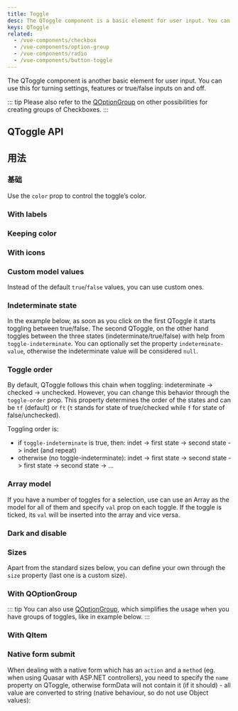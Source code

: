 ```yaml
---
title: Toggle
desc: The QToggle component is a basic element for user input. You can use it for turning settings, features or true/false inputs on and off.
keys: QToggle
related:
  - /vue-components/checkbox
  - /vue-components/option-group
  - /vue-components/radio
  - /vue-components/button-toggle
---
```

The QToggle component is another basic element for user input. You can use this for turning settings, features or true/false inputs on and off.

::: tip
Please also refer to the [QOptionGroup](/vue-components/option-group) on other possibilities for creating groups of Checkboxes.
:::

## QToggle API

<doc-api file="QToggle" />

## 用法

### 基础

Use the `color` prop to control the toggle’s color.

<doc-example title="Basic" file="QToggle/Standard" />

### With labels

<doc-example title="With labels" file="QToggle/Labels" />

### Keeping color

<doc-example title="Keep color" file="QToggle/KeepColor" />

### With icons

<doc-example title="Icons" file="QToggle/Icons" />

### Custom model values

Instead of the default `true`/`false` values, you can use custom ones.

<doc-example title="Custom model values" file="QToggle/CustomValues" />

### Indeterminate state

In the example below, as soon as you click on the first QToggle it starts toggling between true/false. The second QToggle, on the other hand toggles between the three states (indeterminate/true/false) with help from `toggle-indeterminate`. You can optionally set the property `indeterminate-value`, otherwise the indeterminate value will be considered `null`.

<doc-example title="Indeterminate state" file="QToggle/IndeterminateState" />

### Toggle order

By default, QToggle follows this chain when toggling: indeterminate -> checked -> unchecked. However, you can change this behavior through the `toggle-order` prop. This property determines the order of the states and can be `tf` (default) or `ft` (`t` stands for state of true/checked while `f` for state of false/unchecked).

Toggling order is:

* if `toggle-indeterminate` is true, then: indet -> first state -> second state -> indet (and repeat)
* otherwise (no toggle-indeterminate): indet -> first state -> second state -> first state -> second state -> ...

<doc-example title="Toggle order" file="QToggle/ToggleOrder" />

### Array model

If you have a number of toggles for a selection, use can use an Array as the model for all of them and specify `val` prop on each toggle. If the toggle is ticked, its `val` will be inserted into the array and vice versa.

<doc-example title="Array model" file="QToggle/ArrayValue" />

### Dark and disable

<doc-example title="On a dark background" file="QToggle/DarkBackground" dark />

<doc-example title="Disabled state" file="QToggle/Disabled" />

### Sizes

Apart from the standard sizes below, you can define your own through the `size` property (last one is a custom size).

<doc-example title="Standard sizes" file="QToggle/StandardSizes" />

### With QOptionGroup

::: tip
You can also use [QOptionGroup](/vue-components/option-group), which simplifies the usage when you have groups of toggles, like in example below.
:::

<doc-example title="Usage with QOptionGroup" file="QToggle/OptionGroup" />

### With QItem

<doc-example title="With QItem" file="QToggle/List" />

### Native form submit

When dealing with a native form which has an `action` and a `method` (eg. when using Quasar with ASP.NET controllers), you need to specify the `name` property on QToggle, otherwise formData will not contain it (if it should) - all value are converted to string (native behaviour, so do not use Object values):

<doc-example title="Native form" file="QToggle/NativeForm" />
